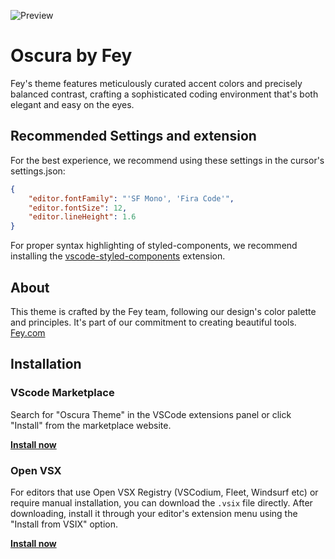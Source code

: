 ![Preview](https://res.cloudinary.com/narative/image/upload/oscura-preview.jpg)


# Oscura by Fey

Fey's theme features meticulously curated accent colors and precisely balanced contrast, crafting a sophisticated coding environment that's both elegant and easy on the eyes.

## Recommended Settings and extension

For the best experience, we recommend using these settings in the cursor's settings.json:

```json
{
    "editor.fontFamily": "'SF Mono', 'Fira Code'",
    "editor.fontSize": 12,
    "editor.lineHeight": 1.6
}
```

For proper syntax highlighting of styled-components, we recommend installing the [vscode-styled-components](https://marketplace.visualstudio.com/items?itemName=styled-components.vscode-styled-components) extension.

## About

This theme is crafted by the Fey team, following our design's color palette and principles. It's part of our commitment to creating beautiful tools. [Fey.com](https://fey.com)

## Installation

### VScode Marketplace

Search for "Oscura Theme" in the VSCode extensions panel or click "Install" from the marketplace website.

<a href="https://marketplace.visualstudio.com/items?itemName=Fey.oscura"><strong>Install now</strong></a>

### Open VSX

For editors that use Open VSX Registry (VSCodium, Fleet, Windsurf etc) or require manual installation, you can download the `.vsix` file directly. After downloading, install it through your editor's extension menu using the "Install from VSIX" option.

<a href="https://open-vsx.org/extension/Fey/oscura"><strong>Install now</strong></a>